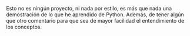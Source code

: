 Esto no es ningún proyecto, ni nada por estilo, es más que nada una demostración de lo que he aprendido de Python. Además, de tener algún que otro comentario para que sea de mayor facilidad el entendimiento de los conceptos.
